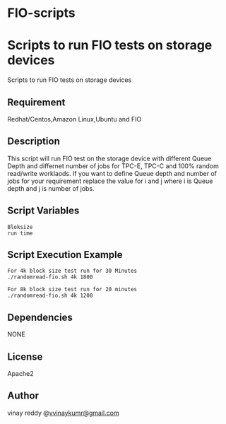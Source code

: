 # FIO-scripts
Scripts to run FIO tests on storage devices
============

Scripts to run FIO tests on storage devices

Requirement
-----------

Redhat/Centos,Amazon Linux,Ubuntu and FIO

Description
-----------
This script will run FIO test on the storage device with different Queue Depth and differnet number of jobs for TPC-E, TPC-C and 100% random read/write worklaods. If you want to define Queue depth and number of jobs for your requirement replace the value for i and j where i is Queue depth and j is number of jobs. 

Script Variables
--------------
```
Bloksize 
run time

```
Script Execution Example
--------------

```
For 4k block size test run for 30 Minutes
./randomread-fio.sh 4k 1800

For 8k block size test run for 20 minutes
./randomread-fio.sh 4k 1200
```
Dependencies
------------
 NONE
 
License
-------
 Apache2    
 
Author
-----
vinay reddy @vvinaykumr@gmail.com